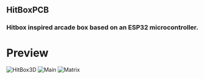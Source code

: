 ## HitBoxPCB
### Hitbox inspired arcade box based on an ESP32 microcontroller.

# Preview
![HitBox3D](https://admbuilt.s3.us-east-2.amazonaws.com/MUI-Portfolio/PCBS/HitBox/HitBox3D.PNG)
![Main](https://admbuilt.s3.us-east-2.amazonaws.com/MUI-Portfolio/PCBS/HitBox/MainSche.PNG)
![Matrix](https://admbuilt.s3.us-east-2.amazonaws.com/MUI-Portfolio/PCBS/HitBox/LayoutSche.PNG)
